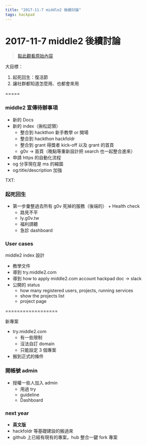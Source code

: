 ```yaml
---
title: "2017-11-7 middle2 後續討論"
tags: hackpad
---
```


# 2017-11-7 middle2 後續討論

> [點此觀看原始內容](https://g0v.hackpad.tw/ok6d4mOsv0U)


大目標：
1.  起死回生：復活節
2.  讓社群都知道怎麼用、也都會來用

=====

### middle2 宣傳待辦事項


- 新的 Docs
- 新的 index（揪松認領）
    - 整合到 hackthon 新手教學 or 開場
    - 整合到 hackthon hackfoldr
    - 整合到 grant 得獎者 kick-off 以及 grant 的首頁
    - g0v -> 首頁（晚點等重新設計把 search 也一起整合進來）
- 申請 https 的自動化流程
- og 分享現在是 ms 的縮圖
- og:title/description 加強

TXT:

### 起死回生

- 第一步彙整過去所有 g0v 死掉的服務（後端的） + Health check
    - 路見不平
    - ly.g0v.tw
    - 福利請聽
    - 急診 dashboard

### User cases


middle2 index 設計
- 教學文件
- 導到 try.middle2.com
- 導到 how to apply middle2.com account hackpad doc -> slack
- 公開的 status
    - how many registered users, projects, running services
    - show the projects list
    - project page

==================

新專案
- try.middle2.com
    - 有一些限制
    - 沒法自訂 domain
    - 只能設定 3 個專案
- 搬到正式的條件

### 開帳號 admin


- 授權一些人加入 admin
    - 用過 try
    - guideline
    - Dashboard


### next year

- **英文版**
- hackfoldr 等基礎建設的搬過來
- github 上已經有現有的專案，hub 整合一鍵 fork 專案



